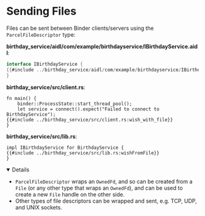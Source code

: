 # Sending Files

Files can be sent between Binder clients/servers using the
`ParcelFileDescriptor` type:

**birthday_service/aidl/com/example/birthdayservice/IBirthdayService.aidl**:

```java
interface IBirthdayService {
{{#include ../birthday_service/aidl/com/example/birthdayservice/IBirthdayService.aidl:with_file}}
}
```

**birthday_service/src/client.rs**:

```rust,ignore
fn main() {
    binder::ProcessState::start_thread_pool();
    let service = connect().expect("Failed to connect to BirthdayService");
{{#include ../birthday_service/src/client.rs:wish_with_file}}
}
```

**birthday_service/src/lib.rs**:

```rust,ignore
impl IBirthdayService for BirthdayService {
{{#include ../birthday_service/src/lib.rs:wishFromFile}}
}
```

<details open="true">

- `ParcelFileDescriptor` wraps an `OwnedFd`, and so can be created from a `File`
  (or any other type that wraps an `OwnedFd`), and can be used to create a new
  `File` handle on the other side.
- Other types of file descriptors can be wrapped and sent, e.g. TCP, UDP, and
  UNIX sockets.

</details>
